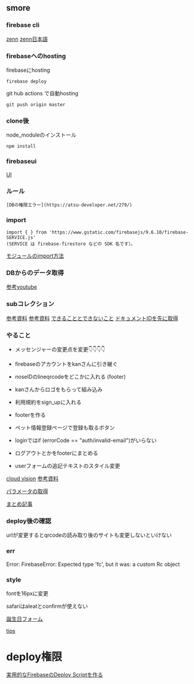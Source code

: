 ## smore

### firebase cli

[zenn](https://zenn.dev/captain_blue/articles/firebase-command-memo)
[zenn日本語](https://zenn.dev/pressedkonbu/articles/deploy-flutter-web-app-with-firebase-hosting)

### firebaseへのhosting

firebaseにhosting
 ```
 firebase deploy
 ```

git hub actions で自動hosting
```
git push origin master
```

### clone後

node_moduleのインストール
```
npm install
```

### firebaseui
[UI](https://firebase.google.com/docs/auth/web/firebaseui?hl=ja)

### ルール
```
[DBの権限エラー](https://atsu-developer.net/279/)
```

### import 
```
import { } from 'https://www.gstatic.com/firebasejs/9.6.10/firebase-SERVICE.js'
(SERVICE は firebase-firestore などの SDK 名です）。
```

[モジュールのimport方法](https://developer.mozilla.org/ja/docs/Web/JavaScript/Reference/Statements/import)

### DBからのデータ取得

[参考youtube](https://www.youtube.com/watch?v=9NOg_HSbo9w)

### subコレクション

[参考資料](https://zenn.dev/hiro__dev/scraps/bfe3ca1757ffae)
[参考資料](https://qiita.com/karayok/items/0996c8f0ea219c284dbd)
[できることとできないこと](https://zenn.dev/yucatio/articles/173f386c471398)
[ドキュメントIDを先に取得](https://devsakaso.com/vue-firebase-get-doc-id-before-adding/)


### やること

<!-- - 動画を入れる（なし） -->

<!-- ⭐️ firebase authの入力間違えじのエラーを表示したい。無反応になるため -->

<!-- - その時の画面遷移が遅い -->

<!-- - 画面遷移がちらつくところを修正  -->

<!-- - ログインしてくださいの画面を全体に組み込む  -->

<!-- - Praceholder内は記入例がいい -->

<!-- - Inputのwidthを広げる -->

<!-- - Pet_formの質問を詳しく -->

<!-- - 生年月日をセレクトボックスにする！ -->

<!-- - 記入例があった方がいい -->

<!-- - マイクロチップ番号は数値だけ？？ -->

<!-- - 必須とそうじゃ無いのが分かりづらい -->

<!-- - Mypageの読み込みが遅い(未実装) -->

<!-- - 順番はこのままでいい？？（変更する） -->

<!-- - 同じ写真が入る -->

<!-- - 横スクロールは全画面でなしにする(css当てたが効いてない)画面 -->

<!-- - 写真のプレビューあった方がいい？？(アンドロイド画面を見たい)　なくていい -->

<!-- - 長文の質問が読みづらい -->

<!-- - ペットを追加するボタンと文字がずれてる -->

<!-- - ペット一覧の時に何も登録がない時は(登録はありません)の表示 -->

<!-- - ご来店ありがとうございますのスタイル変更 -->

<!-- - ログインして下さいの画面が昔のアイホンだと下にきてる -->

<!-- - 毛色もセレクトボックスで実装　なくていい -->

<!-- - ログイン時の登録されていなかったパターンのエラー通知 -->

<!-- - ペット詳細の画面ロードが遅い -->

<!-- - セレクトボックスが遠い年 -->

<!-- - 選び直さなかったらundefindになる -->

<!-- - 狂犬病必須が抜けてる -->

<!-- - signup時の入力ミスのエラー通知 -->

<!-- - 質問:耳のたれ耳、立ち耳は成長と共に変わる？(編集できる) -->

- メッセンジャーの変更点を変更👇👇👇👇

<!-- - pet_fprmの順番変更 -->

<!-- - firestoreのルールを変更 -->

- firebaseのアカウントをkanさんに引き継ぐ

- noseIDのlineqrcodeをどこかに入れる (footer)

- kanさんからロゴをもらって組み込み

<!-- - セキュリティーで引っかかった時のエラー通知 -->

- 利用規約をsign_upに入れる

- footerを作る

<!-- - 入力formで変な文字が入力されないようにする -->

<!-- - 電話番号のバリデーションをかける(文字数) -->

<!-- - 登録はこちら（新規登録の方は） -->

- ペット情報登録ページで登録も取るボタン

<!-- - Inputのに未入力時のエラーを確実に出したい -->

<!-- - 入力formが狭い -->

- loginではif (errorCode == "auth/invalid-email")がいらない

- ログアウトとかをfooterにまとめる

<!-- ⭐️ 顧客管理の登録されたuserを押した時の画面を作る -->

<!-- - user_form , shop_form のエラー処理 -->

<!-- - 新規登録ページに利用規約のリンクを入れる -->

- userフォームの追記テキストのスタイル変更




[cloud vision](https://cloud.google.com/vision/docs/detect-labels-image-client-libraries?hl=ja#using_the_client_library)
[参考資料](https://qiita.com/popy1017/items/78cd72cd6337973c3b65)

[パラメータの取得](https://gray-code.com/javascript/get-parameter-of-url/)

[まとめ記事](https://www.wakuwakubank.com/posts/723-firebase-firestore-query/)


### deploy後の確認

urlが変更するとqrcodeの読み取り後のサイトも変更しないといけない

### err

Error: FirebaseError: Expected type 'fc', but it was: a custom Rc object



### style 

fontを16pxに変更

safariはaleatとconfirmが使えない

[誕生日フォーム](https://zenn.dev/okoe/articles/7876b897c0fccf)

[tips](https://hype4.academy/tools/glassmorphism-generator)

# deploy権限

[実用的なFirebaseのDeploy Scriptを作る](https://meet.google.com/phx-ppvq-yjv?authuser=0)
